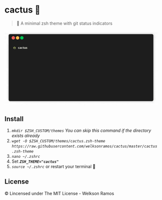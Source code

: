 # cactus 🌵
> 🌵 A minimal zsh theme with git status indicators

![demo](cactus-demo.gif)

## Install

1. *`mkdir $ZSH_CUSTOM/themes` You can skip this command if the directory exists already*
2. *`wget -O $ZSH_CUSTOM/themes/cactus.zsh-theme https://raw.githubusercontent.com/welksonramos/cactus/master/cactus.zsh-theme`*
3. *`nano ~/.zshrc`*
4. Set *__`ZSH_THEME="cactus"`__*
5. *`source ~/.zshrc`* or restart your terminal 🚀

## License
&copy; Lincensed under The MIT License - Welkson Ramos
